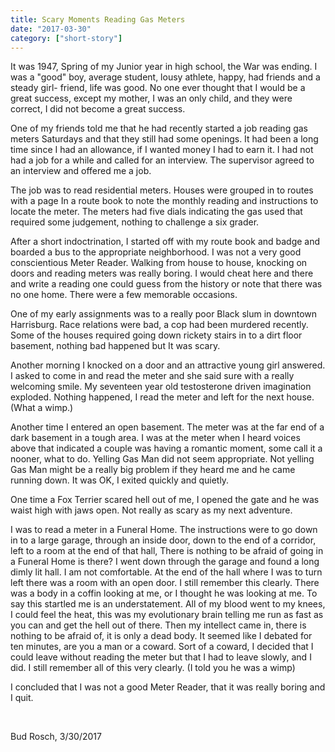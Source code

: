 ```yaml
---
title: Scary Moments Reading Gas Meters
date: "2017-03-30"
category: ["short-story"]
---
```


It was 1947, Spring of my Junior year in high school, the War was ending.  I was a "good" boy, average student, lousy athlete, happy, had friends and a steady girl- friend, life was good.  No one ever thought that I would be a great success, except my mother, I was an only child, and they were correct, I did not become a great success.

One of my friends told me that he had recently started a job reading gas meters Saturdays and that they still had some openings.  It had been a long time since I had an allowance, if I wanted money I had to earn it. I had not had a job for a while and called for an interview.  The supervisor agreed to an interview and offered me a job.

The job was to read residential meters. Houses were grouped  in to routes with a page In a route book to note the monthly reading and instructions to locate the meter.  The meters had five dials indicating the gas used that required some judgement, nothing to challenge a six grader.

After a short indoctrination, I started off with my route book and badge and boarded a bus to the appropriate neighborhood.  I was not a very good conscientious Meter Reader.  Walking from house to house, knocking on doors and reading meters was really boring.  I would cheat here and there and write a reading one could guess from the history or note that there was no one home.  There were a few memorable occasions.

One of my early assignments was to a really poor Black slum in downtown Harrisburg.  Race relations were bad, a cop had been murdered recently.  Some of the houses required going down rickety stairs in to a dirt floor basement, nothing bad happened but It was scary.

Another morning I knocked on a door and an attractive young girl answered.  I asked to come in and read the meter and she said sure with a really welcoming smile.  My seventeen year old testosterone driven imagination exploded.  Nothing happened, I read the meter and left for the next house.  (What a wimp.)

Another time I entered an open basement.  The meter was at the far end of a dark basement in a tough area.  I was at the meter when I heard voices above that indicated a couple was having a romantic moment, some call it a nooner, what to do.  Yelling Gas Man did not seem appropriate.  Not yelling Gas Man might be a really big problem if they heard me and he came running down.  It was OK, I exited quickly and quietly.

 One time a Fox Terrier scared hell out of me, I opened the gate and he was waist high with jaws open.  Not really as scary as my next adventure.

I was to read a meter in a Funeral Home.  The instructions were to go down in to a large garage, through an inside door, down to the end of a corridor, left to a room at the end of that hall,  There is nothing to be afraid of going in a Funeral Home is there?  I went down through the garage and found a long dimly lit hall.  I am not comfortable.  At the end of the hall where I was to turn left there was a room with an open door.  I still remember this clearly.  There was a body in a coffin looking at me, or I thought he was looking at me.  To say this startled me is an understatement.  All of my blood went to my knees, I could feel the heat, this was my evolutionary brain telling me run as fast as you can and get the hell out of there.  Then my intellect came in, there is nothing to be afraid of, it is only a dead body.  It seemed like I debated for ten minutes, are you a man or a coward.  Sort of a coward, I decided that  I could leave without reading the meter but that I had to leave slowly, and I did.  I still remember all of this very clearly.  (I told you he was a wimp)

I concluded that I was not a good Meter Reader, that it was really boring and I quit.

<br/>    

Bud Rosch, 3/30/2017
